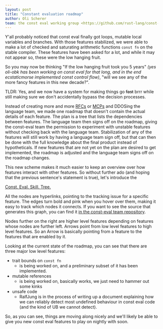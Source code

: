 ```yaml
---
layout: post
title: "Constant evaluation roadmap"
author: Oli Scherer
team: the const eval working group <https://github.com/rust-lang/const-eval/>
---
```


Y'all probably noticed that const eval finally got loops, mutable local variables and branches. With those features stabilized, we were able to make a lot of checked and saturating arithmetic functions `const fn` on the stable compiler. These features have been asked for a lot, and while it may not appear so, these were the low hanging fruit.

So you may now be thinking "If the low hanging fruit took you 5 years" *(yes oli-obk has been working on const eval for that long, and in the end ecstaticmorse implemented const control flow)*, "will we see any of the more fancy features in this new decade?".

TLDR: Yes, and we now have a system for making things go ~~fast~~ brrr while still making sure we don't accidentally bypass the decision processes.

Instead of creating more and more [RFCs](https://github.com/rust-lang/rfcs/) or [MCPs](https://github.com/rust-lang/lang-team/) and DDOSing the language team, we made one roadmap that doesn't contain the actual details of each feature. The plan is a tree that lists the dependencies between features. The language team then signs off on the roadmap, giving the const-eval team the permission to experiment with unstable features without checking back with the language team. Stabilization of any of the features will still work by having a language team sign off, but that can then be done with the full knowledge about the final product instead of hypotheticals. If new features that are not yet on the plan are desired to get implemented, the roadmap is adjusted and the language team signs off on the roadmap changes.

This new scheme makes it much easier to keep an overview over how features interact with other features. So without further ado (and hoping that the previous sentence's statement is true), let's introduce the

[Const. Eval. Skill. Tree.](https://rust-lang.github.io/const-eval/)

All the nodes are hyperlinks, pointing to the tracking issue for a specific feature. The edges turn bold and pink when you hover over them, making it easy to track which nodes it connects. If you want to see the source that generates this graph, you can find it [in the const-eval team repository](https://github.com/rust-lang/const-eval/blob/master/src/skill_tree.md).

Nodes further on the right are higher level features depending on features whose nodes are further left. Arrows point from low level features to high level features. So an Arrow is basically pointing from a feature to the features that are enabled by it.

Looking at the current state of the roadmap, you can see that there are three major low level features:

* trait bounds on `const fn`
    * is being worked on, and a preliminary subset of it has been implemented. 
* mutable references
    * is being worked on, basically works, we just need to hammer out some kinks
* unsafe code
    * RalfJung is in the process of writing up a document explaining how we can reliably detect most undefined behaviour in const eval code (and the kind of UB we cannot detect).

So, as you can see, things are moving along nicely and we'll likely be able to give you new const eval features to play on nightly with soon.